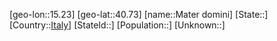 ﻿---
location: [40.73,15.23]
type: City
tags:
- geo/City


SpocWebEntityId: 32344
isDeleted: false
confidential: public

---
[geo-lon::15.23]
[geo-lat::40.73]
[name::Mater domini]
[State::]
[Country::[Italy](geo/Continent/Europe/Italy.md)]
[StateId::]
[Population::]
[Unknown::]

